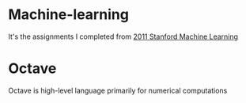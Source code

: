 # Machine-learning
It's the assignments I completed from [2011 Stanford Machine Learning](https://www.coursera.org/learn/machine-learning/)

# Octave
Octave is high-level language primarily for numerical computations
